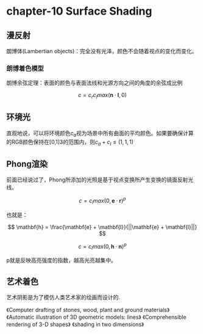# chapter-10 Surface Shading

## 漫反射

朗博体(Lambertian objects)：完全没有光泽，颜色不会随着视点的变化而变化。

### 朗博着色模型

朗博余弦定理：表面的颜色与表面法线和光源方向之间的角度的余弦成比例

$$
c = c_rc_lmax(\mathbf{n}·\mathbf{l}, 0)
$$

## 环境光

直观地说，可以将环境颜色$c_a$视为场景中所有曲面的平均颜色。如果要确保计算的RGB颜色保持在[0,1]3的范围内，则$c_a+c_l \le (1,1,1)$

## Phong渲染

前面已经说过了，Phong所添加的光照是基于视点变换所产生变换的镜面反射光线。

$$
c = c_l max(0, \mathbf{e}·\mathbf{r})^p
$$

也就是：

$$
\mathbf{h} = \frac{\mathbf{e} + \mathbf{l}}{||\mathbf{e} + \mathbf{l}||}
$$

$$
c = c_l max(0, \mathbf{h}·\mathbf{n})^p
$$

p就是反映高亮强度的指数，越高光亮越集中。

## 艺术着色

艺术阴影是为了模仿人类艺术家的绘画而设计的.

《Computer drafting of stones, wood, plant and ground materials》
《Automatic illustration of 3D geometric models: lines》
《Comprehensible rendering of 3-D shapes》
《shading in two dimensions》
